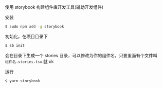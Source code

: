 使用 storybook 构建组件库开发工具(辅助开发组件)

安装

```bash
$ sudo npm add -g storybook
```

初始化，在项目目录下

```bash
$ sb init
```

会在目录下生成一个 stories 目录，可以修改为你的组件名，只要里面有个文件叫 `组件名.stories.tsx` 就 ok

运行

```bash
$ yarn storybook
```
